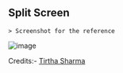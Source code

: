 ## Split Screen

    > Screenshot for the reference

![image](https://github.com/user-attachments/assets/10646ccf-39bd-4e85-9453-6efdee24e9e3)


Credits:- [Tirtha Sharma](https://github.com/genze121 "Tirtha Sharma")
